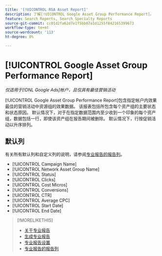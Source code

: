 ```yaml
---
title: '[!UICONTROL RSA Asset Report]'
description: 了解[!UICONTROL Google Asset Group Performance Report]。
feature: Search Reports, Search Specialty Reports
source-git-commit: cc01d2fa62d7e1f5bb07a1d1255f842165399673
workflow-type: tm+mt
source-wordcount: '113'
ht-degree: 0%

---
```


# [!UICONTROL Google Asset Group Performance Report]

*仅适用于[!DNL Google Ads]帐户，且仅具有最佳营销活动*

[!UICONTROL Google Asset Group Performance Report]包含指定帐户内效果最佳的营销活动中资源组的效果数据。 该报表包括所包含每个资产组的主要状态和状态原因。 默认情况下，对于在指定数据范围内至少收到一个印象的每个资产组，数据包括一行，即使该资产组在报告期间被删除。 默认情况下，行按促销活动以升序排列。

<!-- We're pulling data directly from GGL and not storing it, so no limitations on our end WRT date range. -->

## 默认列

有关所有默认列和自定义列的说明，请参阅[专业报告的报告列](specialty-report-columns.md)。

* [!UICONTROL Campaign Name]
* [!UICONTROL Network Asset Group Name]
* [!UICONTROL Status]
* [!UICONTROL Clicks]
* [!UICONTROL Cost Micros]
* [!UICONTROL Conversions]
* [!UICONTROL CTR]
* [!UICONTROL Average CPC]
* [!UICONTROL Start Date]
* [!UICONTROL End Date]

>[!MORELIKETHIS]
>
>* [关于专业报告](specialty-report-about.md)
>* [生成专业报告](specialty-report-generate.md)
>* [专业报告设置](specialty-report-settings.md)
>* [专业报告的报告列](specialty-report-columns.md)

